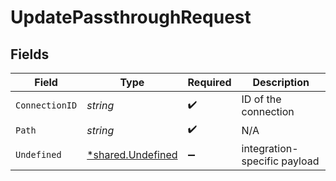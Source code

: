 # UpdatePassthroughRequest


## Fields

| Field                                                 | Type                                                  | Required                                              | Description                                           |
| ----------------------------------------------------- | ----------------------------------------------------- | ----------------------------------------------------- | ----------------------------------------------------- |
| `ConnectionID`                                        | *string*                                              | :heavy_check_mark:                                    | ID of the connection                                  |
| `Path`                                                | *string*                                              | :heavy_check_mark:                                    | N/A                                                   |
| `Undefined`                                           | [*shared.Undefined](../../models/shared/undefined.md) | :heavy_minus_sign:                                    | integration-specific payload                          |